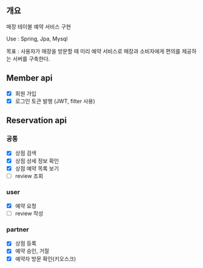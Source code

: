 ## 개요
매장 테이블 예약 서비스 구현

Use : Spring, Jpa, Mysql

목표 : 사용자가 매장을 방문할 때 미리 예약 서비스로 매장과 소비자에게 편의를 제공하는 서버를 구축한다.

## Member api
- [x] 회원 가입
- [x] 로그인 토큰 발행 (JWT, filter 사용)

## Reservation api
### 공통
- [x] 상점 검색
- [x] 상점 상세 정보 확인
- [x] 상점 예약 목록 보기
- [ ] review 조회
### user
- [x] 예약 요청
- [ ] review 작성
### partner
- [x] 상점 등록
- [x] 예약 승인, 거절
- [x] 예약자 방문 확인(키오스크)